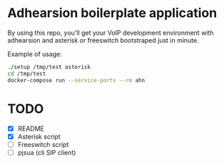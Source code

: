 Adhearsion boilerplate application
==================================

By using this repo, you'll get your VoIP development environment with adhearsion and asterisk or freeswitch bootstraped just in minute.

Example of usage:

```bash
./setup /tmp/test asterisk
cd /tmp/test
docker-compose run --service-ports --rm ahn
```

# TODO

- [x] README
- [x] Asterisk script
- [ ] Freeswitch script
- [ ] pjsua (cli SIP client)
